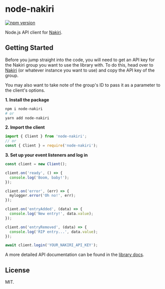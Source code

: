 # node-nakiri

[![npm version](https://img.shields.io/npm/v/node-nakiri.svg?style=flat)](https://www.npmjs.com/package/node-nakiri)

Node.js API client for [Nakiri](https://github.com/jozsefsallai/nakiri).

## Getting Started

Before you jump straight into the code, you will need to get an API key for the
Nakiri group you want to use the library with. To do this, head over to
[Nakiri][nakiri-dashboard] (or whatever instance you want to use) and copy the
API key of the group.

You may also want to take note of the group's ID to pass it as a parameter to
the client's options.

**1. Install the package**

```sh
npm i node-nakiri
# or
yarn add node-nakiri
```

**2. Import the client**

```js
import { Client } from 'node-nakiri';
// or
const { Client } = require('node-nakiri');
```

**3. Set up your event listeners and log in**

```js
const client = new Client();

client.on('ready', () => {
  console.log('Boom, baby!');
});

client.on('error', (err) => {
  mylogger.error('Oh no!', err);
});

client.on('entryAdded', (data) => {
  console.log('New entry!', data.value);
});

client.on('entryRemoved', (data) => {
  console.log('RIP entry...', data.value);
});

await client.login('YOUR_NAKIRI_API_KEY');
```

A more detailed API documentation can be found in the [library docs][docs-page].

## License

MIT.

[nakiri-dashboard]: https://nakiri.one/manage
[docs-page]: https://jozsefsallai.github.io/node-nakiri
